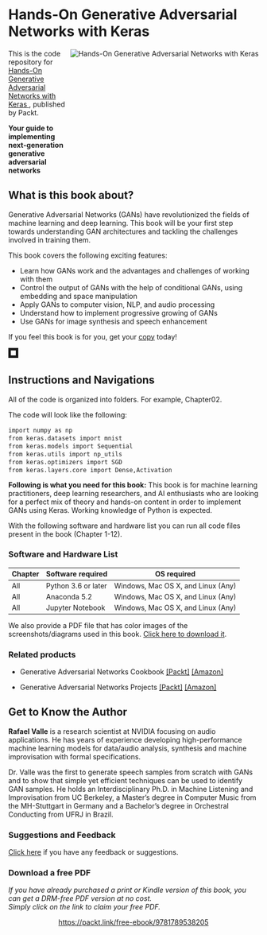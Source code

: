 


# Hands-On Generative Adversarial Networks with Keras	

<a href="https://prod.packtpub.com/in/big-data-and-business-intelligence/hands-generative-adversarial-networks-keras?utm_source=github&utm_medium=repository&utm_campaign=9781789538205"><img src="https://prod.packtpub.com/media/catalog/product/cache/e4d64343b1bc593f1c5348fe05efa4a6/b/1/b11685_mockupcover.png" alt="Hands-On Generative Adversarial Networks with Keras	" height="256px" align="right"></a>

This is the code repository for [Hands-On Generative Adversarial Networks with Keras	](https://prod.packtpub.com/in/big-data-and-business-intelligence/hands-generative-adversarial-networks-keras?utm_source=github&utm_medium=repository&utm_campaign=9781789538205), published by Packt.

**Your guide to implementing next-generation generative adversarial networks**

## What is this book about?
Generative Adversarial Networks (GANs) have revolutionized the fields of machine learning and deep learning. This book will be your first step towards understanding GAN architectures and tackling the challenges involved in training them.


This book covers the following exciting features: 
* Learn how GANs work and the advantages and challenges of working with them
* Control the output of GANs with the help of conditional GANs, using embedding and space manipulation
* Apply GANs to computer vision, NLP, and audio processing
* Understand how to implement progressive growing of GANs
* Use GANs for image synthesis and speech enhancement

If you feel this book is for you, get your [copy](https://www.amazon.com/dp/1789538203) today!

<a href="https://www.packtpub.com/?utm_source=github&utm_medium=banner&utm_campaign=GitHubBanner"><img src="https://raw.githubusercontent.com/PacktPublishing/GitHub/master/GitHub.png" alt="https://www.packtpub.com/" border="5" /></a>

## Instructions and Navigations
All of the code is organized into folders. For example, Chapter02.

The code will look like the following:
```
import numpy as np
from keras.datasets import mnist
from keras.models import Sequential
from keras.utils import np_utils
from keras.optimizers import SGD
from keras.layers.core import Dense,Activation
```

**Following is what you need for this book:**
This book is for machine learning practitioners, deep learning researchers, and AI enthusiasts who are looking for a perfect mix of theory and hands-on content in order to implement GANs using Keras. Working knowledge of Python is expected.

With the following software and hardware list you can run all code files present in the book (Chapter 1-12).

### Software and Hardware List

| Chapter  | Software required                   | OS required                        |
| -------- | ------------------------------------| -----------------------------------|
| All      | Python 3.6 or later                 | Windows, Mac OS X, and Linux (Any) |
| All      |     Anaconda 5.2                    | Windows, Mac OS X, and Linux (Any) |
| All      |     Jupyter Notebook                | Windows, Mac OS X, and Linux (Any) 


We also provide a PDF file that has color images of the screenshots/diagrams used in this book. [Click here to download it](https://www.packtpub.com/sites/default/files/downloads/9781789538205_ColorImages.pdf).

### Related products <Other books you may enjoy>
* Generative Adversarial Networks Cookbook [[Packt]](https://www.packtpub.com/big-data-and-business-intelligence/generative-adversarial-networks-cookbook?utm_source=github&utm_medium=repository&utm_campaign=9781789139907) [[Amazon]](https://www.amazon.com/dp/1789139902)

* Generative Adversarial Networks Projects [[Packt]](https://www.packtpub.com/big-data-and-business-intelligence/generative-adversarial-networks-projects?utm_source=github&utm_medium=repository&utm_campaign=9781789136678) [[Amazon]](https://www.amazon.com/dp/1789136679)

## Get to Know the Author
**Rafael Valle**
is a research scientist at NVIDIA focusing on audio applications. He has years of experience developing high-performance machine learning models for data/audio analysis, synthesis and machine improvisation with formal specifications.

Dr. Valle was the first to generate speech samples from scratch with GANs and to show that simple yet efficient techniques can be used to identify GAN samples. He holds an Interdisciplinary Ph.D. in Machine Listening and Improvisation from UC Berkeley, a Master’s degree in Computer Music from the MH-Stuttgart in Germany and a Bachelor’s degree in Orchestral Conducting from UFRJ in Brazil.

### Suggestions and Feedback
[Click here](https://docs.google.com/forms/d/e/1FAIpQLSdy7dATC6QmEL81FIUuymZ0Wy9vH1jHkvpY57OiMeKGqib_Ow/viewform) if you have any feedback or suggestions.
### Download a free PDF

 <i>If you have already purchased a print or Kindle version of this book, you can get a DRM-free PDF version at no cost.<br>Simply click on the link to claim your free PDF.</i>
<p align="center"> <a href="https://packt.link/free-ebook/9781789538205">https://packt.link/free-ebook/9781789538205 </a> </p>